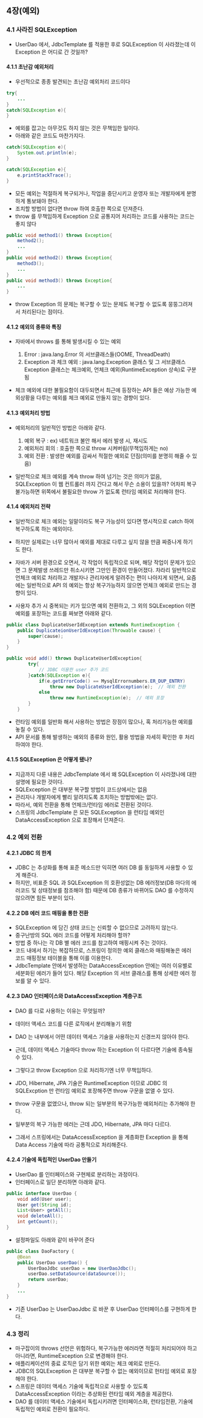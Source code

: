 ## 4장(예외)
### 4.1 사라진 SQLException
* UserDao 에서, JdbcTemplate 를 적용한 후로 SQLException 이 사라졌는데 이 Exception 은 어디로 간 것일까?
#### 4.1.1 초난감 예외처리
  
* 우선적으로 종종 발견되는 초난감 예외처리 코드이다
```java
try{
    ...
}
catch(SQLException e){
}
```
* 예외를 잡고는 아무것도 하지 않는 것은 무책임한 일이다.
* 아래와 같은 코드도 마찬가지다.

```java
catch(SQLException e){
    System.out.println(e);
}
```
```java
catch(SQLException e){
    e.printStackTrace();
}
```
* 모든 예외는 적절하게 복구되거나, 작업을 중단시키고 운영자 또는 개발자에게 분명하게 통보돼야 한다.
* 조치할 방법이 없다면 throw 하여 호출한 쪽으로 던져준다.
* throw 를 무책임하게 Exception 으로 공통지어 처리하는 코드를 사용하는 코드는 좋지 않다
```java
public void method1() throws Exception{
    method2();
    ...
}
public void method2() throws Exception{
    method3();
    ...
}
public void method3() throws Exception{
    ...
}
```
* throw Exception 의 문제는 복구할 수 있는 문제도 복구할 수 없도록 뭉뚱그려져서 처리된다는 점이다.
#### 4.1.2 예외의 종류와 특징
  
* 자바에서 throws 를 통해 발생시킬 수 있는 예외
    1. Error : java.lang.Error 의 서브클래스들(OOME, ThreadDeath)
    2. Exception 과 체크 예외 : java.lang.Exception 클래스 및 그 서브클래스
    Exception 클래스는 체크예외, 언체크 예외(RuntimeException 상속)로 구분됨
       
* 체크 예외에 대한 불필요함이 대두되면서 최근에 등장하는 API 들은 예상 가능한 예외상황을
다루는 예외를 체크 예외로 만들지 않는 경향이 있다.
  
#### 4.1.3 예외처리 방법
* 예외처리의 일반적인 방법은 아래와 같다.
    1. 예외 복구 : ex) 네트워크 불안 해서 에러 발생 시, 재시도
    2. 예외처리 회의 : 호출한 쪽으로 throw 시켜버림(무책임하게는 no)
    3. 예외 전환 : 발생한 예외를 감싸서 적절한 예외로 던짐(의미를 분명히 해줄 수 있음)
    
* 일반적으로 체크 예외를 계속 throw 하여 넘기는 것은 의미가 없음, SQLException 이 웹 컨트롤러 까지 간다고 해서 
무슨 소용이 있을까? 어차피 복구 불가능하면 위쪽에서 불필요한 throw 가 없도록 런타임 예외로 처리해야 한다.
  
#### 4.1.4 예외처리 전략
* 일반적으로 체크 예외는 일말이라도 복구 가능성이 있다면 명시적으로 catch 하여 복구하도록 하는 예외이다.
* 하지만 실제로는 너무 많아서 예외를 제대로 다루고 싶지 않을 만큼 짜증나게 하기도 한다.
* 자바가 서버 환경으로 오면서, 각 작업이 독립적으로 되며, 해당 작업이 문제가 있으면 그 문제발생 쓰레드만 취소시키면 그만인 환경이 만들어졌다.
  차라리 일반적으로 언체크 예외로 처리하고 개발자나 관리자에게 알려주는 편이 나아지게 되면서, 요즘에는 일반적으로 API 의 예외는 항상 복구가능하지 않으면
  언체크 예외로 만드는 경향이 있다.
  
* 사용자 추가 시 중복되는 키가 있으면 예외 전환하고, 그 외의 SQLException 이면 예외를 포장하는 코드를 짜보면 아래와 같다.
```java
public class DuplicateUserIdException extends RuntimeException {
    public DuplicateionUserIdException(Throwable cause) {
        super(cause);
    }
}
```
```java
public void add() throws DuplicateUserIdException{
        try{
            // JDBC 이용한 user 추가 코드
        }catch(SQLException e){
            if(e.getErrorCode() == MysqlErrornumbers.ER_DUP_ENTRY)
                throw new DuplicateUserIdException(e);  // 예외 전환
            else
                throw new RuntimeException(e);  // 예외 포장
        }
    }
```
* 런타임 예외를 일반화 해서 사용하는 방법은 장점이 많으나, 혹 처리가능한 예외를 놓칠 수 있다.
* API 문서를 통해 발생하는 예외의 종류와 원인, 활용 방법을 자세히 확인한 후 처리하여야 한다.

#### 4.1.5 SQLException 은 어떻게 됐나?
* 지금까지 다룬 내용은 JdbcTemplate 에서 왜 SQLException 이 사라졌나에 대한 설명에 필요한 것이다.
* SQLException 은 대부분 복구할 방법이 코드상에서는 없음
* 관리자나 개발자에게 빨리 알려지도록 조치하는 방법밖에는 없다.
* 따라서, 예외 전환을 통해 언체크/런타임 에러로 전환된 것이다.
* 스프링의 JdbcTemplate 은 모든 SQLException 을 런타임 예외인 DataAccessException 으로 포장해서 던져준다.

### 4.2 예외 전환
#### 4.2.1 JDBC 의 한계
* JDBC 는 추상화를 통해 표준 메소드만 익히면 여러 DB 를 동일하게 사용할 수 있게 해준다.
* 하지만, 비표준 SQL 과 SQLException 의 호환성없는 DB 에러정보(DB 마다의 에러코드 및 상태정보를 참조해야 함) 때문에 
DB 종류가 바뀌어도 DAO 를 수정하지 않으려면 힘든 부분이 있다.
  
#### 4.2.2 DB 에러 코드 매핑을 통한 전환
* SQLException 에 담긴 상태 코드는 신뢰할 수 없으므로 고려하지 않는다.
* 중구난방의 SQL 에러 코드를 어떻게 처리해야 할까?
* 방법 중 하나는 각 DB 별 에러 코드를 참고하여 매핑시켜 주는 것이다.
* 코드 내에서 하기는 복잡하므로, 스프링이 정의한 예외 클래스와 매핑해놓은 에러 코드 매핑정보 테이블을 통해 이를 이용한다.
* JdbcTemplate 안에서 발생하는 DataAccessException 안에는 여러 이유별로 세분화된 에러가 들어 있다. 해당 Exception 의 
서브 클래스를 통해 상세한 에러 정보를 알 수 있다.
  
#### 4.2.3 DAO 인터페이스와 DataAccessException 계층구조
* DAO 를 다로 사용하는 이유는 무엇일까?
* 데이터 액세스 코드를 다른 로직에서 분리해놓기 위함
* DAO 는 내부에서 어떤 데이터 액세스 기술을 사용하는지 신경쓰지 않아야 한다.
* 근데, 데이터 액세스 기술마다 throw 하는 Exception 이 다르다면 기술에 종속될 수 있다.
* 그렇다고 throw Exception 으로 처리하기엔 너무 무책임하다.
* JDO, Hibernate, JPA 기술은 RuntimeException 이므로 JDBC 의 SQLExcption 만 
런타임 예외로 포장해주면 throw 구문을 없앨 수 있다.
  
* throw 구문을 없앴으나, throw 되는 일부분의 복구가능한 예외처리는 추가해야 한다.
* 일부분의 복구 가능한 에러는 근데 JDO, Hibernate, JPA 마다 다르다.
* 그래서 스프링에서는 DataAccessException 을 계층화한 Exception 을 통해 
Data Access 기술에 따라 공통적으로 처리해준다.
  
#### 4.2.4 기술에 독립적인 UserDao 만들기
* UserDao 를 인터페이스와 구현체로 분리하는 과정이다.
* 인터페이스로 일단 분리하면 아래와 같다.
```java
public interface UserDao {
    void add(User user);
    User get(String id);
    List<User> getAll();
    void deleteAll();
    int getCount();
}
```
* 설정파일도 아래와 같이 바꾸어 준다
```java
public class DaoFactory {
    @Bean
    public UserDao userDao() {
        UserDaoJdbc userDao = new UserDaoJdbc();
        userDao.setDataSource(dataSource());
        return userDao;
    }
    ...
}
```
* 기존 UserDao 는 UserDaoJdbc 로 바꾼 후 UserDao 인터페이스를 구현하게 한다.

### 4.3 정리
* 마구잡이의 throws 선언은 위험하다, 복구가능한 에러라면 적절히 처리되어야 하고 아니라면, RuntimeException 으로 변경해야 한다.
* 애플리케이션의 중료 로직은 담기 위한 예외는 체크 예외로 만든다.
* JDBC의 SQLException 은 대부분 복구할 수 없는 예외이므로 헌타임 예외로 포장해야 한다.
* 스프링은 데이터 액세스 기술에 독립적으로 사용할 수 있도록 DataAccessException 이라는 추상화된 런타임 예외 계층을 제공한다.
* DAO 를 데이터 액세스 기술에서 독립시키려면 인터페이스화, 런타임전환, 기술에 독립적인 예외로 전환이 필요하다.
